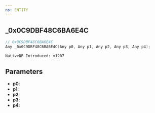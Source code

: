 ```yaml
---
ns: ENTITY
---
```

## _0x0C9DBF48C6BA6E4C

```c
// 0x0C9DBF48C6BA6E4C
Any _0x0C9DBF48C6BA6E4C(Any p0, Any p1, Any p2, Any p3, Any p4);
```

```
NativeDB Introduced: v1207
```

## Parameters
* **p0**:
* **p1**:
* **p2**:
* **p3**:
* **p4**:
